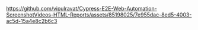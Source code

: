 

https://github.com/vipulravat/Cypress-E2E-Web-Automation-ScreenshotVideos-HTML-Reports/assets/85198025/7e955dac-8ed5-4003-ac5d-15a4e8c2b6c3

